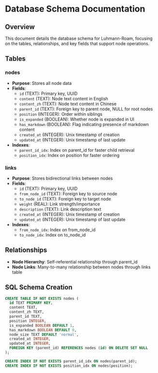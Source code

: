 # Database Schema Documentation

## Overview
This document details the database schema for Luhmann-Roam, focusing on the tables, relationships, and key fields that support node operations.

## Tables

### nodes
- **Purpose**: Stores all node data
- **Fields**:
  - `id` (TEXT): Primary key, UUID
  - `content` (TEXT): Node text content in English
  - `content_zh` (TEXT): Node text content in Chinese
  - `parent_id` (TEXT): Foreign key to parent node, NULL for root nodes
  - `position` (INTEGER): Order within siblings
  - `is_expanded` (BOOLEAN): Whether node is expanded in UI
  - `has_markdown` (BOOLEAN): Flag indicating presence of markdown content
  - `created_at` (INTEGER): Unix timestamp of creation
  - `updated_at` (INTEGER): Unix timestamp of last update
- **Indexes**:
  - `parent_id_idx`: Index on parent_id for faster child retrieval
  - `position_idx`: Index on position for faster ordering

### links
- **Purpose**: Stores bidirectional links between nodes
- **Fields**:
  - `id` (TEXT): Primary key, UUID
  - `from_node_id` (TEXT): Foreign key to source node
  - `to_node_id` (TEXT): Foreign key to target node
  - `weight` (REAL): Link strength/importance
  - `description` (TEXT): Link description text
  - `created_at` (INTEGER): Unix timestamp of creation
  - `updated_at` (INTEGER): Unix timestamp of last update
- **Indexes**:
  - `from_node_idx`: Index on from_node_id
  - `to_node_idx`: Index on to_node_id

## Relationships
- **Node Hierarchy**: Self-referential relationship through parent_id
- **Node Links**: Many-to-many relationship between nodes through links table

## SQL Schema Creation
```sql
CREATE TABLE IF NOT EXISTS nodes (
  id TEXT PRIMARY KEY,
  content TEXT,
  content_zh TEXT,
  parent_id TEXT,
  position INTEGER,
  is_expanded BOOLEAN DEFAULT 1,
  has_markdown BOOLEAN DEFAULT 0,
  node_size TEXT DEFAULT 'normal',
  created_at INTEGER,
  updated_at INTEGER,
  FOREIGN KEY (parent_id) REFERENCES nodes (id) ON DELETE SET NULL
);

CREATE INDEX IF NOT EXISTS parent_id_idx ON nodes(parent_id);
CREATE INDEX IF NOT EXISTS position_idx ON nodes(position);
```


